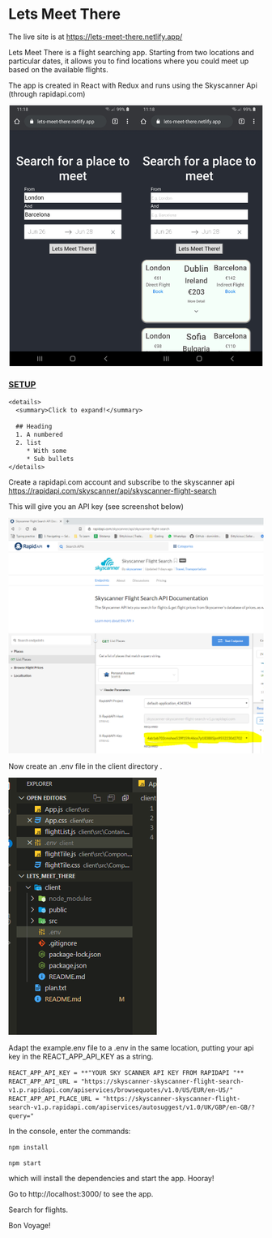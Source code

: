 ﻿# Lets Meet There

The live site is at https://lets-meet-there.netlify.app/

Lets Meet There is a flight searching app. Starting from two locations and particular dates, it allows you to find locations where you could meet up based on the available flights.

The app is created in React with Redux and runs using the Skyscanner Api (through rapidapi.com)

<div align='center'><img src="readme_img/galaxyScreen1.jpg" width="250" ><span></span><img src="readme_img/galaxyScreen2.jpg" width="250"> </div>

### <u>SETUP</u>

```
<details>
  <summary>Click to expand!</summary>

  ## Heading
  1. A numbered
  2. list
     * With some
     * Sub bullets
</details>
```

Create a rapidapi.com account and subscribe to the skyscanner api https://rapidapi.com/skyscanner/api/skyscanner-flight-search

This will give you an API key (see screenshot below)

![image-20200422090013551](./readme_img/image-20200422090013551.png)

Now create an .env file in the client directory .

![image-20200422090250556](./readme_img/image-20200422090250556.png)

Adapt the example.env file to a .env in the same location, putting your api key in the REACT_APP_API_KEY as a string.

`REACT_APP_API_KEY = **"YOUR SKY SCANNER API KEY FROM RAPIDAPI "**`
`REACT_APP_API_URL = "https://skyscanner-skyscanner-flight-search-v1.p.rapidapi.com/apiservices/browsequotes/v1.0/US/EUR/en-US/"`
`REACT_APP_API_PLACE_URL = "https://skyscanner-skyscanner-flight-search-v1.p.rapidapi.com/apiservices/autosuggest/v1.0/UK/GBP/en-GB/?query="`

In the console, enter the commands:

`npm install`

`npm start`

which will install the dependencies and start the app. Hooray!

Go to http://localhost:3000/ to see the app.

Search for flights.

Bon Voyage!
